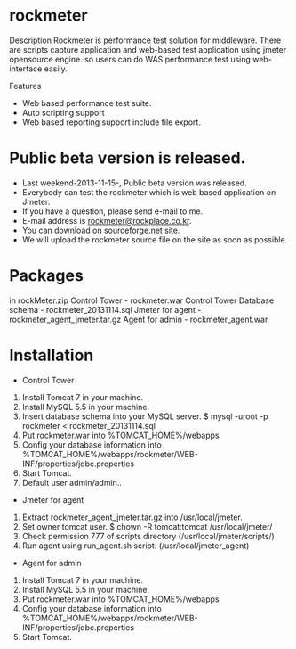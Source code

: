 rockmeter
=========

Description
Rockmeter is performance test solution for middleware.
There are scripts capture application and web-based test application using jmeter opensource engine.
so users can do WAS performance test using web-interface easily.



Features
- Web based performance test suite.
- Auto scripting support
- Web based reporting support include file export.


# Public beta version is released.
- Last weekend-2013-11-15-, Public beta version was released.
- Everybody can test the rockmeter which is web based application on Jmeter.
- If you have a question, please send e-mail to me. 
- E-mail address is rockmeter@rockplace.co.kr.
- You can download on sourceforge.net site. 
- We will upload the rockmeter source file on the site as soon as possible.

# Packages
 in rockMeter.zip
  Control Tower - rockmeter.war
  Control Tower Database schema - rockmeter_20131114.sql
  Jmeter for agent - rockmeter_agent_jmeter.tar.gz
  Agent for admin - rockmeter_agent.war

# Installation
 - Control Tower
  1. Install Tomcat 7 in your machine.
  2. Install MySQL 5.5 in your machine.
  3. Insert database schema into your MySQL server.
     $ mysql -uroot -p rockmeter < rockmeter_20131114.sql
  4. Put rockmeter.war into %TOMCAT_HOME%/webapps
  5. Config your database information into %TOMCAT_HOME%/webapps/rockmeter/WEB-INF/properties/jdbc.properties
  6. Start Tomcat.
  7. Default user admin/admin..

 - Jmeter for agent
  1. Extract rockmeter_agent_jmeter.tar.gz into /usr/local/jmeter.
  2. Set owner tomcat user.
     $ chown -R tomcat:tomcat /usr/local/jmeter/
  3. Check permission 777 of scripts directory (/usr/local/jmeter/scripts/)
  4. Run agent using run_agent.sh script. (/usr/local/jmeter_agent)

 - Agent for admin
  1. Install Tomcat 7 in your machine.
  2. Install MySQL 5.5 in your machine.
  3. Put rockmeter.war into %TOMCAT_HOME%/webapps
  4. Config your database information into %TOMCAT_HOME%/webapps/rockmeter/WEB-INF/properties/jdbc.properties
  5. Start Tomcat.

